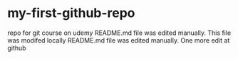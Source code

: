 # my-first-github-repo
repo for git course on udemy
README.md file was edited manually. This file was modifed locally
README.md file was edited manually. One more edit at github
 
